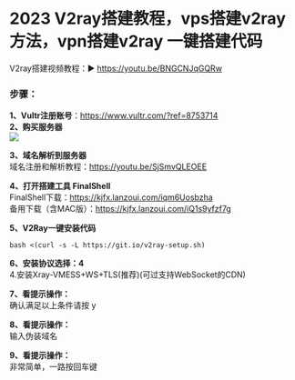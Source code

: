 # 2023 V2ray搭建教程，vps搭建v2ray方法，vpn搭建v2ray 一键搭建代码
V2ray搭建视频教程：▶ https://youtu.be/BNGCNJqGQRw
### 步骤：<br>
**1、Vultr注册账号**：https://www.vultr.com/?ref=8753714<br>
**2、购买服务器**<br>
<img src="https://raw.githubusercontent.com/kjfx/v2ray/main/3%E8%B4%AD%E4%B9%B0%E6%9C%8D%E5%8A%A1%E5%99%A8.png" />

**3、域名解析到服务器**<br>
域名注册和解析教程：https://youtu.be/SjSmvQLEOEE<br>

**4、打开搭建工具 FinalShell**<br>
FinalShell下载：https://kjfx.lanzoui.com/iqm6Uosbzha<br>
备用下载（含MAC版）：https://kjfx.lanzoui.com/iQ1s9yfzf7g<br>

**5、V2Ray一键安装代码**<br>

    bash <(curl -s -L https://git.io/v2ray-setup.sh)

**6、安装协议选择：4**<br>
4.安装Xray-VMESS+WS+TLS(推荐)(可过支持WebSocket的CDN)

**7、看提示操作：**<br>
确认满足以上条件请按 y

**8、看提示操作：**<br>
输入伪装域名

**9、看提示操作：**<br>
非常简单，一路按回车键
